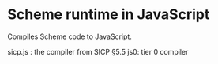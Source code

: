 Scheme runtime in JavaScript
=============================

Compiles Scheme code to JavaScript.

sicp.js : the compiler from SICP §5.5
js0: tier 0 compiler


